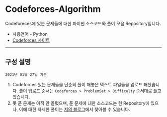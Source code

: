 # Codeforces-Algorithm
Codeforeces에 있는 문제들에 대한 파이썬 소스코드와 풀이 모음 Repository입니다.

* 사용언어 - Python
* [Codeforces 사이트](https://codeforces.com/)  

---  

## 구성 설명
`2021년 01월 27일 기준`
1. Codeforces 있는 문제들을 단순히 풀이 해놓은 텍스트 파일들을 업로드 해놨습니다. 풀이 업로드 순서는 `Codeforces > ProblemSet > Difficulty` 순서대로 풀고 있습니다.
1. 못 푼 문제는 아직 안 올렸으며, 푼 문제에 대한 소스코드는 현 Repository에 있으나, 이에 대한 자세한 풀이는 [저의 블로그](https://hwan-hobby.tistory.com/)에서 찾아볼 수 있습니다.

